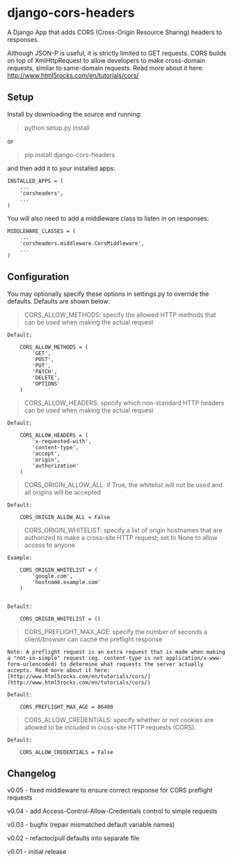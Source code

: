 django-cors-headers
==================

A Django App that adds CORS (Cross-Origin Resource Sharing) headers to responses. 

Although JSON-P is useful, it is strictly limited to GET requests. CORS builds on top of XmlHttpRequest to allow developers to make cross-domain requests, similar to same-domain requests. Read more about it here: [http://www.html5rocks.com/en/tutorials/cors/ ](http://www.html5rocks.com/en/tutorials/cors/)


## Setup ##
Install by downloading the source and running:

>	python setup.py install

or

>	pip install django-cors-headers

and then add it to your installed apps:

	INSTALLED_APPS = (
        ...
        'corsheaders',
        ...
    )

You will also need to add a middleware class to listen in on responses:

	MIDDLEWARE_CLASSES = (
        ...
        'corsheaders.middleware.CorsMiddleware',
        ...
    )

## Configuration ##

You may optionally specify these options in settings.py to override the defaults. Defaults are shown below:


>CORS\_ALLOW\_METHODS: specify the allowed HTTP methods that can be used when making the actual request 

	Default:

		CORS_ALLOW_METHODS = (
 	   		'GET',
   	   		'POST',
       		'PUT',
       		'PATCH',
       		'DELETE',
       		'OPTIONS'
   		)

>CORS\_ALLOW\_HEADERS: specify which non-standard HTTP headers can be used when making the actual request

	Default:

		CORS_ALLOW_HEADERS = (
   			'x-requested-with',
    		'content-type',
    		'accept',
    		'origin',
    		'authorization'
		)

>CORS\_ORIGIN\_ALLOW\_ALL: if True, the whitelist will not be used and all origins will be accepted

    Default:

        CORS_ORIGIN_ALLOW_ALL = False

>CORS\_ORIGIN\_WHITELIST: specify a list of origin hostnames that are authorized to make a cross-site HTTP request; set to None to allow access to anyone

	Example:

		CORS_ORIGIN_WHITELIST = (
			'google.com',
			'hostname.example.com'
		)


	Default:

		CORS_ORIGIN_WHITELIST = ()


>CORS\_PREFLIGHT\_MAX\_AGE: specify the number of seconds a client/browser can cache the preflight response

	Note: A preflight request is an extra request that is made when making a "not-so-simple" request (eg. content-type is not application/x-www-form-urlencoded) to determine what requests the server actually accepts. Read more about it here: [http://www.html5rocks.com/en/tutorials/cors/](http://www.html5rocks.com/en/tutorials/cors/)

	Default:

		CORS_PREFLIGHT_MAX_AGE = 86400

>CORS\_ALLOW\_CREDENTIALS: specify whether or not cookies are allowed to be included in cross-site HTTP requests (CORS).

	Default:

		CORS_ALLOW_CREDENTIALS = False

## Changelog ##

v0.05 - fixed middleware to ensure correct response for CORS preflight requests

v0.04 - add Access-Control-Allow-Credentials control to simple requests

v0.03 - bugfix (repair mismatched default variable names)

v0.02 - refactor/pull defaults into separate file

v0.01 - initial release
